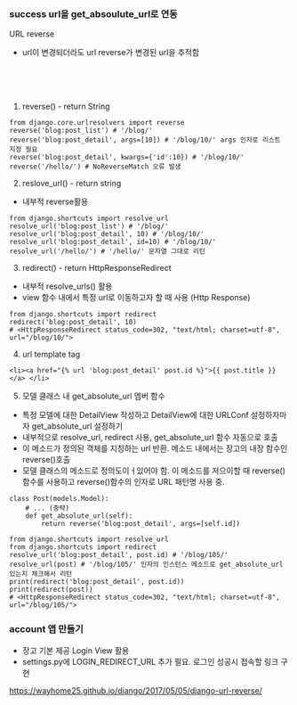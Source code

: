 ### success url을 get_absoulute_url로 연동
URL reverse
- url이 변경되더라도 url reverse가 변경된 url을 추적함

<br><br><br>

1. reverse() - return String
```
from django.core.urlresolvers import reverse
reverse('blog:post_list') # '/blog/'
reverse('blog:post_detail', args=[10]) # '/blog/10/' args 인자로 리스트 지정 필요
reverse('blog:post_detail', kwargs={'id':10}) # '/blog/10/'
reverse('/hello/') # NoReverseMatch 오류 발생
```

2. reslove_url() - return string
- 내부적 reverse활용
```
from django.shortcuts import resolve_url
resolve_url('blog:post_list') # '/blog/'
resolve_url('blog:post_detail', 10) # '/blog/10/'
resolve_url('blog:post_detail', id=10) # '/blog/10/'
resolve_url('/hello/') # '/hello/' 문자열 그대로 리턴
```

3. redirect() - return HttpResponseRedirect
- 내부적 resolve_urls() 활용
- view 함수 내에서 특정 url로 이동하고자 할 때 사용 (Http Response)
```
from django.shortcuts import redirect
redirect('blog:post_detail', 10)
# <HttpResponseRedirect status_code=302, "text/html; charset=utf-8", url="/blog/10/">
```

4. url template tag
```
<li><a href="{% url 'blog:post_detail' post.id %}">{{ post.title }}</a> </li>
```

5. 모델 클래스 내 get_absolute_url 멤버 함수
- 특정 모델에 대한 DetailView 작성하고 DetailView에 대한 URLConf 설정하자마자 get_absolute_url 설정하기
- 내부적으로 resolve_url, redirect 사용, get_absolute_url 함수 자동으로 호출
- 이 메소드가 정의된 객체를 지칭하는 url 반환. 메소드 내에서는 장고의 내장 함수인 reverse()호출
- 모델 클래스의 메소드로 정의도이ㅓ있어야 함. 이 메소드를 저으이할 때 reverse()함수를 사용하고 reverse()함수의 인자로 URL 패턴명 사용 중.
```
class Post(models.Model):
    # ... (중략)
    def get_absolute_url(self):
        return reverse('blog:post_detail', args=[self.id])
```
```
from django.shortcuts import resolve_url
from django.shortcuts import redirect
resolve_url('blog:post_detail', post.id) # '/blog/105/'
resolve_url(post) # '/blog/105/' 인자의 인스턴스 메소드로 get_absolute_url 있는지 체크해서 리턴
print(redirect('blog:post_detail', post.id))
print(redirect(post))
# <HttpResponseRedirect status_code=302, "text/html; charset=utf-8", url="/blog/105/">
```


### account 앱 만들기
- 장고 기본 제공 Login View 활용
- settings.py에 LOGIN_REDIRECT_URL 추가 필요. 로그인 성공시 접속할 링크 구현

https://wayhome25.github.io/django/2017/05/05/django-url-reverse/